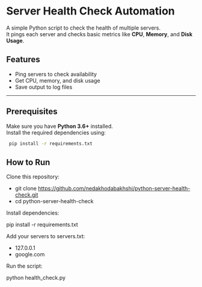# Server Health Check Automation

A simple Python script to check the health of multiple servers.  
It pings each server and checks basic metrics like **CPU**, **Memory**, and **Disk Usage**.

## Features
- Ping servers to check availability  
- Get CPU, memory, and disk usage  
- Save output to log files  

---

## Prerequisites
Make sure you have **Python 3.6+** installed.  
Install the required dependencies using:

```bash
 pip install -r requirements.txt

```

## How to Run

Clone this repository:

- git clone https://github.com/nedakhodabakhshi/python-server-health-check.git
- cd python-server-health-check


Install dependencies:

pip install -r requirements.txt


Add your servers to servers.txt:

- 127.0.0.1
- google.com


Run the script:

python health_check.py


